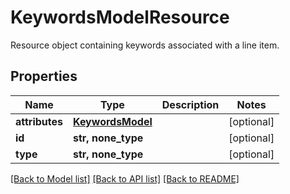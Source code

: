# KeywordsModelResource

Resource object containing keywords associated with a line item.

## Properties
Name | Type | Description | Notes
------------ | ------------- | ------------- | -------------
**attributes** | [**KeywordsModel**](KeywordsModel.md) |  | [optional] 
**id** | **str, none_type** |  | [optional] 
**type** | **str, none_type** |  | [optional] 

[[Back to Model list]](../README.md#documentation-for-models) [[Back to API list]](../README.md#documentation-for-api-endpoints) [[Back to README]](../README.md)


